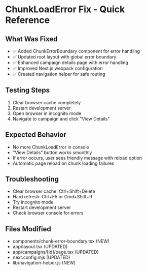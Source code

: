# ChunkLoadError Fix - Quick Reference

## What Was Fixed
- ✅ Added ChunkErrorBoundary component for error handling
- ✅ Updated root layout with global error boundary
- ✅ Enhanced campaign details page with error handling
- ✅ Improved Next.js webpack configuration
- ✅ Created navigation helper for safe routing

## Testing Steps
1. Clear browser cache completely
2. Restart development server
3. Open browser in incognito mode
4. Navigate to campaign and click "View Details"

## Expected Behavior
- No more ChunkLoadError in console
- "View Details" button works smoothly
- If error occurs, user sees friendly message with reload option
- Automatic page reload on chunk loading failures

## Troubleshooting
- Clear browser cache: Ctrl+Shift+Delete
- Hard refresh: Ctrl+F5 or Cmd+Shift+R
- Try incognito mode
- Restart development server
- Check browser console for errors

## Files Modified
- components/chunk-error-boundary.tsx (NEW)
- app/layout.tsx (UPDATED)
- app/campaigns/[id]/page.tsx (UPDATED)
- next.config.mjs (UPDATED)
- lib/navigation-helper.js (NEW)
